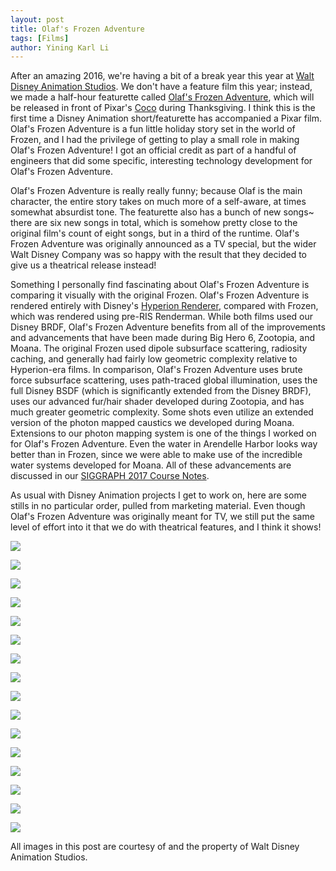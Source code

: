 ```yaml
---
layout: post
title: Olaf's Frozen Adventure
tags: [Films]
author: Yining Karl Li
---
```


After an amazing 2016, we're having a bit of a break year this year at [Walt Disney Animation Studios](http://www.disneyanimation.com/).
We don't have a feature film this year; instead, we made a half-hour featurette called [Olaf's Frozen Adventure](https://www.disneyanimation.com/projects/olafsfrozenadventure), which will be released in front of Pixar's [Coco](https://www.pixar.com/feature-films/coco#coco-main) during Thanksgiving.
I think this is the first time a Disney Animation short/featurette has accompanied a Pixar film.
Olaf's Frozen Adventure is a fun little holiday story set in the world of Frozen, and I had the privilege of getting to play a small role in making Olaf's Frozen Adventure!
I got an official credit as part of a handful of engineers that did some specific, interesting technology development for Olaf's Frozen Adventure.

Olaf's Frozen Adventure is really really funny; because Olaf is the main character, the entire story takes on much more of a self-aware, at times somewhat absurdist tone.
The featurette also has a bunch of new songs~ there are six new songs in total, which is somehow pretty close to the original film's count of eight songs, but in a third of the runtime.
Olaf's Frozen Adventure was originally announced as a TV special, but the wider Walt Disney Company was so happy with the result that they decided to give us a theatrical release instead!

Something I personally find fascinating about Olaf's Frozen Adventure is comparing it visually with the original Frozen.
Olaf's Frozen Adventure is rendered entirely with Disney's [Hyperion Renderer](http://www.disneyanimation.com/technology/innovations/hyperion), compared with Frozen, which was rendered using pre-RIS Renderman.
While both films used our Disney BRDF, Olaf's Frozen Adventure benefits from all of the improvements and advancements that have been made during Big Hero 6, Zootopia, and Moana.
The original Frozen used dipole subsurface scattering, radiosity caching, and generally had fairly low geometric complexity relative to Hyperion-era films.
In comparison, Olaf's Frozen Adventure uses brute force subsurface scattering, uses path-traced global illumination, uses the full Disney BSDF (which is significantly extended from the Disney BRDF), uses our advanced fur/hair shader developed during Zootopia, and has much greater geometric complexity.
Some shots even utilize an extended version of the photon mapped caustics we developed during Moana.
Extensions to our photon mapping system is one of the things I worked on for Olaf's Frozen Adventure.
Even the water in Arendelle Harbor looks way better than in Frozen, since we were able to make use of the incredible water systems developed for Moana.
All of these advancements are discussed in our [SIGGRAPH 2017 Course Notes](http://www.yiningkarlli.com/projects/ptcourse2017.html).

As usual with Disney Animation projects I get to work on, here are some stills in no particular order, pulled from marketing material.
Even though Olaf's Frozen Adventure was originally meant for TV, we still put the same level of effort into it that we do with theatrical features, and I think it shows!

[![]({{site.url}}/content/images/2017/Nov/preview/LOAF_01.jpg)]({{site.url}}/content/images/2017/Nov/LOAF_01.png)

[![]({{site.url}}/content/images/2017/Nov/preview/LOAF_02.jpg)]({{site.url}}/content/images/2017/Nov/LOAF_02.png)

[![]({{site.url}}/content/images/2017/Nov/preview/LOAF_03.jpg)]({{site.url}}/content/images/2017/Nov/LOAF_03.png)

[![]({{site.url}}/content/images/2017/Nov/preview/LOAF_04.jpg)]({{site.url}}/content/images/2017/Nov/LOAF_04.png)

[![]({{site.url}}/content/images/2017/Nov/preview/LOAF_05.jpg)]({{site.url}}/content/images/2017/Nov/LOAF_05.png)

[![]({{site.url}}/content/images/2017/Nov/preview/LOAF_06.jpg)]({{site.url}}/content/images/2017/Nov/LOAF_06.png)

[![]({{site.url}}/content/images/2017/Nov/preview/LOAF_07.jpg)]({{site.url}}/content/images/2017/Nov/LOAF_07.png)

[![]({{site.url}}/content/images/2017/Nov/preview/LOAF_08.jpg)]({{site.url}}/content/images/2017/Nov/LOAF_08.png)

[![]({{site.url}}/content/images/2017/Nov/preview/LOAF_09.jpg)]({{site.url}}/content/images/2017/Nov/LOAF_09.png)

[![]({{site.url}}/content/images/2017/Nov/preview/LOAF_10.jpg)]({{site.url}}/content/images/2017/Nov/LOAF_10.png)

[![]({{site.url}}/content/images/2017/Nov/preview/LOAF_11.jpg)]({{site.url}}/content/images/2017/Nov/LOAF_11.png)

[![]({{site.url}}/content/images/2017/Nov/preview/LOAF_12.jpg)]({{site.url}}/content/images/2017/Nov/LOAF_12.png)

[![]({{site.url}}/content/images/2017/Nov/preview/LOAF_13.jpg)]({{site.url}}/content/images/2017/Nov/LOAF_13.png)

[![]({{site.url}}/content/images/2017/Nov/preview/LOAF_14.jpg)]({{site.url}}/content/images/2017/Nov/LOAF_14.png)

[![]({{site.url}}/content/images/2017/Nov/preview/LOAF_15.jpg)]({{site.url}}/content/images/2017/Nov/LOAF_15.png)

[![]({{site.url}}/content/images/2017/Nov/preview/LOAF_16.jpg)]({{site.url}}/content/images/2017/Nov/LOAF_16.png)

All images in this post are courtesy of and the property of Walt Disney Animation Studios.
